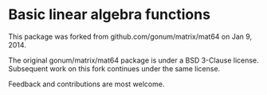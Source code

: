 # Basic linear algebra functions

This package was forked from github.com/gonum/matrix/mat64 on Jan 9,
2014.

The original gonum/matrix/mat64 package is under a BSD 3-Clause license.
Subsequent work on this fork continues under the same license.

Feedback and contributions are most welcome.
